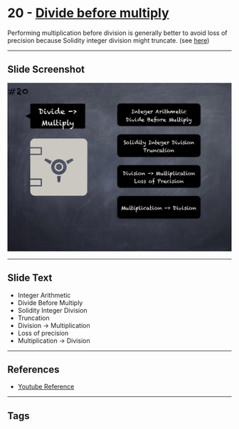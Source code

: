 # 20 - [Divide before multiply](Divide%20before%20multiply.md)
Performing multiplication before division is generally better to avoid loss of precision because Solidity integer division might truncate. (see [here](https://github.com/crytic/slither/wiki/Detector-Documentation#divide-before-multiply))

___
## Slide Screenshot
![020.png](../../images/4.%20Pitfalls%20and%20Best%20Practices%20101/020.png)
___
## Slide Text
- Integer Arithmetic
- Divide Before Multiply
- Solidity Integer Division
- Truncation
- Division -> Multiplication
- Loss of precision
- Multiplication -> Division
___
## References
- [Youtube Reference](https://youtu.be/OOzyoaYIw2k?t=1783)
___
## Tags